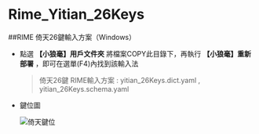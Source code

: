 # Rime_Yitian_26Keys


##RIME 倚天26鍵輸入方案（Windows）

- 點選 **【小狼毫】用戶文件夾** 將檔案COPY此目錄下，再執行 **【小狼毫】重新部署** ，即可在選單(F4)內找到該輸入法

  > 倚天26鍵 RIME輸入方案 : yitian_26Keys.dict.yaml , yitian_26Keys.schema.yaml

- 鍵位圖

  ![倚天鍵位](https://user-images.githubusercontent.com/33840759/129006031-ba7e1b72-7a5f-4d84-8bf8-8fd45d92310d.jpg)

